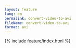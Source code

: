 ```yaml
---
layout: feature
lang: en
permalink: convert-video-to-avi
fileName: convert-video-to-avi
format: avi
---
```


 {% include feature/index.html %}